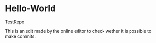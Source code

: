 # Hello-World
TestRepo

This is an edit made by the online editor to check wether it is possible to make commits.
